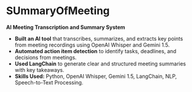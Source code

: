 # SUmmaryOfMeeting

**AI Meeting Transcription and Summary System**  

- **Built an AI tool** that transcribes, summarizes, and extracts key points from meeting recordings using OpenAI Whisper and Gemini 1.5.  
- **Automated action item detection** to identify tasks, deadlines, and decisions from meetings.  
- **Used LangChain** to generate clear and structured meeting summaries with key takeaways.  
- **Skills Used:** Python, OpenAI Whisper, Gemini 1.5, LangChain, NLP, Speech-to-Text Processing.

